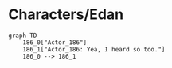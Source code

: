 # Characters/Edan


```mermaid
graph TD
    186_0["Actor_186"]
    186_1["Actor_186: Yea, I heard so too."]
    186_0 --> 186_1
```